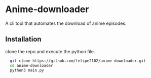 
# Anime-downloader

A cli tool that automates the download of anime episodes.




## Installation

clone the repo and execute the python file.

```bash
  git clone https://github.com/felipe2102/anime-downloader.git
  cd anime-downloader
  python3 main.py
```
    
